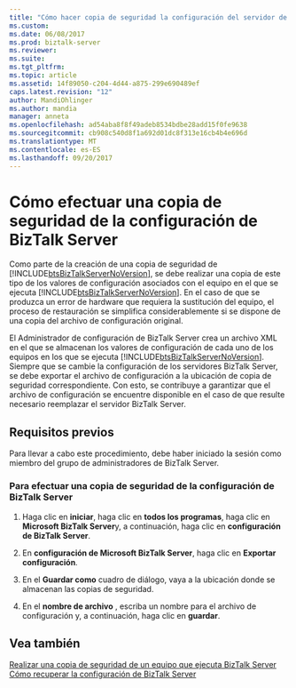 ```yaml
---
title: "Cómo hacer copia de seguridad la configuración del servidor de BizTalk | Documentos de Microsoft"
ms.custom: 
ms.date: 06/08/2017
ms.prod: biztalk-server
ms.reviewer: 
ms.suite: 
ms.tgt_pltfrm: 
ms.topic: article
ms.assetid: 14f89050-c204-4d44-a875-299e690489ef
caps.latest.revision: "12"
author: MandiOhlinger
ms.author: mandia
manager: anneta
ms.openlocfilehash: ad54aba8f8f49adeb8534bdbe28add15f0fe9638
ms.sourcegitcommit: cb908c540d8f1a692d01dc8f313e16cb4b4e696d
ms.translationtype: MT
ms.contentlocale: es-ES
ms.lasthandoff: 09/20/2017
---
```

# <a name="how-to-back-up-the-biztalk-server-configuration"></a>Cómo efectuar una copia de seguridad de la configuración de BizTalk Server
Como parte de la creación de una copia de seguridad de [!INCLUDE[btsBizTalkServerNoVersion](../includes/btsbiztalkservernoversion-md.md)], se debe realizar una copia de este tipo de los valores de configuración asociados con el equipo en el que se ejecuta [!INCLUDE[btsBizTalkServerNoVersion](../includes/btsbiztalkservernoversion-md.md)]. En el caso de que se produzca un error de hardware que requiera la sustitución del equipo, el proceso de restauración se simplifica considerablemente si se dispone de una copia del archivo de configuración original.  
  
 El Administrador de configuración de BizTalk Server crea un archivo XML en el que se almacenan los valores de configuración de cada uno de los equipos en los que se ejecuta [!INCLUDE[btsBizTalkServerNoVersion](../includes/btsbiztalkservernoversion-md.md)]. Siempre que se cambie la configuración de los servidores BizTalk Server, se debe exportar el archivo de configuración a la ubicación de copia de seguridad correspondiente. Con esto, se contribuye a garantizar que el archivo de configuración se encuentre disponible en el caso de que resulte necesario reemplazar el servidor BizTalk Server.  
  
## <a name="prerequisites"></a>Requisitos previos  
 Para llevar a cabo este procedimiento, debe haber iniciado la sesión como miembro del grupo de administradores de BizTalk Server.  
  
### <a name="to-back-up-the-biztalk-server-configuration"></a>Para efectuar una copia de seguridad de la configuración de BizTalk Server  
  
1.  Haga clic en **iniciar**, haga clic en **todos los programas**, haga clic en **Microsoft BizTalk Server**y, a continuación, haga clic en **configuración de BizTalk Server**.  
  
2.  En **configuración de Microsoft BizTalk Server**, haga clic en **Exportar configuración**.  
  
3.  En el **Guardar como** cuadro de diálogo, vaya a la ubicación donde se almacenan las copias de seguridad.  
  
4.  En el **nombre de archivo** , escriba un nombre para el archivo de configuración y, a continuación, haga clic en **guardar**.  
  
## <a name="see-also"></a>Vea también  
 [Realizar una copia de seguridad de un equipo que ejecuta BizTalk Server](../core/backing-up-a-computer-running-biztalk-server.md)   
 [Cómo recuperar la configuración de BizTalk Server](../core/how-to-recover-the-biztalk-server-configuration.md)